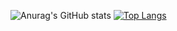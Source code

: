 ![Anurag's GitHub stats](https://github-readme-stats.vercel.app/api?username=neckitwin&theme=merko&show_icons=true)
[![Top Langs](https://github-readme-stats.vercel.app/api/top-langs/?username=neckitwin&layout=compact)](https://github.com/anuraghazra/github-readme-stats)
